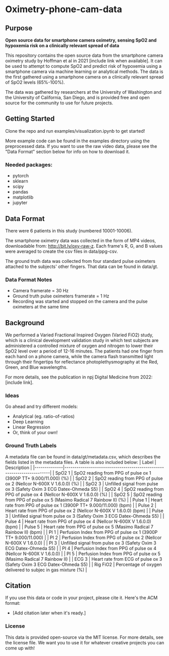 # Oximetry-phone-cam-data

## Purpose
**Open source data for smartphone camera oximetry, sensing SpO2 and hypoxemia risk on a clinically relevant spread of data**

This repository contains the open source data from the smartphone camera oximetry study by Hoffman et al in 2021 [include link when available].  It can be used to attempt to compute SpO2 and predict risk of hypoxemia using a smartphone camera via machine learning or analytical methods.  The data is the first gathered using a smartphone camera on a clinically relevant spread of SpO2 levels (65%-100%).

The data was gathered by researchers at the University of Washington and the University of California, San Diego, and is provided free and open source for the community to use for future projects.

## Getting Started
Clone the repo and run examples/visualization.ipynb to get started!

More example code can be found in the examples directory using the preprocessed data.  If you want to use the raw video data, please see the "Data Format" section below for info on how to download it.

### Needed packages: 
* pytorch
* sklearn
* scipy
* pandas
* matplotlib
* jupyter


## Data Format
There were 6 patients in this study (numbered 10001-10006).

The smartphone oximetry data was collected in the form of MP4 videos, downloadable from: http://bit.ly/oxy-raw-z.  Each frame's R, G, and B values were averaged to create the csv files in data/ppg-csv.

The ground truth data was collected from four standard pulse oximeters attached to the subjects' other fingers.  That data can be found in data/gt.

### Data Format Notes
* Camera framerate = 30 Hz
* Ground truth pulse oximeters framerate = 1 Hz
* Recording was started and stopped on the camera and the pulse oximeters at the same time

## Background
We performed a Varied Fractional Inspired Oxygen (Varied FiO2) study, which is a clinical development validation study in which test subjects are administered a controlled mixture of oxygen and nitrogen to lower their SpO2 level over a period of 12-16 minutes.  The patients had one finger from each hand on a phone camera, while the camera flash transmitted light through their fingertips for reflectance photoplethysmography at the Red, Green, and Blue wavelengths.

For more details, see the publication in npj Digital Medicine from 2022: [include link].

### Ideas
Go ahead and try different models:
* Analytical (eg. ratio-of-ratios)
* Deep Learning
* Linear Regression
* Or, think of your own!

### Ground Truth Labels
A metadata file can be found in data/gt/metadata.csv, which describes the fields listed in the metadata files.  A table is also included below:
| Label        | Description                                                           |
|--------------|-----------------------------------------------------------------------|
| SpO2 1       | SpO2 reading from PPG of pulse ox 1 (3900P TT+ 9.000/11.000) (%)      |
| SpO2 2       | SpO2 reading from PPG of pulse ox 2 (Nellcor N-600X V 1.6.0.0) (%)    |
| SpO2 3       | Unfilled signal from pulse ox 3 (Safety Oxim 3 ECG Datex-Ohmeda S5)   |
| SpO2 4       | SpO2 reading from PPG of pulse ox 4 (Nellcor N-600X V 1.6.0.0) (%)    |
| SpO2 5       | SpO2 reading from PPG of pulse ox 5 (Masimo Radical 7 Rainbow II) (%) |
| Pulse 1      | Heart rate from PPG of pulse ox 1 (3900P TT+ 9.000/11.000) (bpm)      |
| Pulse 2      | Heart rate from PPG of pulse ox 2 (Nellcor N-600X V 1.6.0.0) (bpm)    |
| Pulse 3      | Unfilled signal from pulse ox 3 (Safety Oxim 3 ECG Datex-Ohmeda S5)   |
| Pulse 4      | Heart rate from PPG of pulse ox 4 (Nellcor N-600X V 1.6.0.0) (bpm)    |
| Pulse 5      | Heart rate from PPG of pulse ox 5 (Masimo Radical 7 Rainbow II) (bpm) |
| PI 1         | Perfusion Index from PPG of pulse ox 1 (3900P TT+ 9.000/11.000)       |
| PI 2         | Perfusion Index from PPG of pulse ox 2 (Nellcor N-600X V 1.6.0.0)     |
| PI 3         | Unfilled signal from pulse ox 3 (Safety Oxim 3 ECG Datex-Ohmeda S5)   |
| PI 4         | Perfusion Index from PPG of pulse ox 4 (Nellcor N-600X V 1.6.0.0)     |
| PI 5         | Perfusion Index from PPG of pulse ox 5 (Masimo Radical 7 Rainbow II)  |
| ECG 3        | Heart rate from ECG of pulse ox 3 (Safety Oxim 3 ECG Datex-Ohmeda S5) |
| Rig FiO2     | Percentage of oxygen delivered to subjec in gas mixture (%)           |

## Citation
If you use this data or code in your project, please cite it.  Here's the ACM format:
* [Add citation later when it's ready.]

### License
This data is provided open-source via the MIT license.  For more details, see the license file.  We want you to use it for whatever creative projects you can come up with!  

